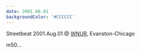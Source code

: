 ```yaml
---
date: 2001.08.01
backgroundColor: '#CCCCCC'
---
```


Streetbeat 2001.Aug.01 @ [WNUR](http://www.wnur.org/), Evanston-Chicago  

m50...